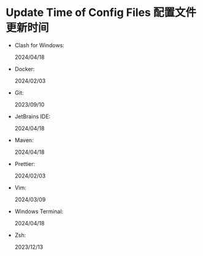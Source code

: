 # Update Time of Config Files 配置文件更新时间

- Clash for Windows:

    2024/04/18

- Docker:

    2024/02/03

- Git:

    2023/09/10

- JetBrains IDE:

    2024/04/18

- Maven:

    2024/04/18

- Prettier:

    2024/02/03

- Vim:

    2024/03/09

- Windows Terminal:

    2024/04/18

- Zsh:

    2023/12/13

